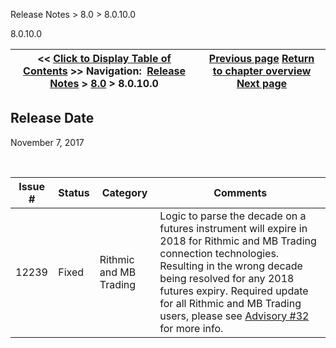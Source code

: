 ﻿


Release Notes \> 8\.0 \> 8\.0\.10\.0






















8\.0\.10\.0







| \<\< [Click to Display Table of Contents](8_0_10_0.md) \>\> **Navigation:**     [Release Notes](release_notes-1.md) \> [8\.0](8_0-1.md) \> 8\.0\.10\.0 | [Previous page](8_0_11_1-1.md) [Return to chapter overview](8_0-1.md) [Next page](8_0_9_0-1.md) |
| --- | --- |











## Release Date


November 7, 2017


 




| Issue \# | Status | Category | Comments |
| --- | --- | --- | --- |
| 12239 | Fixed | Rithmic and MB Trading | Logic to parse the decade on a futures instrument will expire in 2018 for Rithmic and MB Trading connection technologies. Resulting in the wrong decade being resolved for any 2018 futures expiry. Required update for all Rithmic and MB Trading users, please see [Advisory \#32](https://ninjatrader.com/Advisories/RITHMIC-11-6-2017) for more info. |









